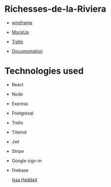 # Richesses-de-la-Riviera

- [wireframe]()

- [MockUp]()

- [Trello](https://trello.com/b/Sut1QMku/masterpice)

- [Documentation](https://docs.google.com/presentation/d/1ktXz-bYZAzeIgBLDZEO6PqNPFc7IMf2h/edit#slide=id.p1)

# Technologies used

- React
- Node
- Express
- Postgresql
- Trello
- Tilwind
- Jwt
- Stripe
- Google sign-in
- firebase

  [Issa Haddad](https://github.com/issa097)
